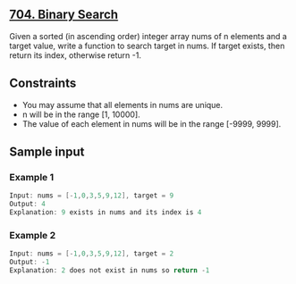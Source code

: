 ## [704. Binary Search](https://leetcode.com/problems/binary-search/)
 Given a sorted (in ascending order) integer array nums of n elements and a target value, write a function to search target in nums. If target exists, then return its index, otherwise return -1.

## Constraints
 - You may assume that all elements in nums are unique.
 - n will be in the range [1, 10000].
 - The value of each element in nums will be in the range [-9999, 9999].

 ## Sample input
 ### Example 1
 ```c
 Input: nums = [-1,0,3,5,9,12], target = 9
 Output: 4
 Explanation: 9 exists in nums and its index is 4
 ```
### Example 2
 ```c
 Input: nums = [-1,0,3,5,9,12], target = 2
 Output: -1
 Explanation: 2 does not exist in nums so return -1
```